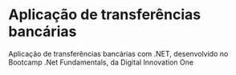 # Aplicação de transferências bancárias
Aplicação de transferências bancárias com .NET, desenvolvido no Bootcamp .Net Fundamentals, da Digital Innovation One
